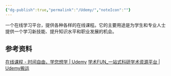 ```yaml
---
{"dg-publish":true,"permalink":"/Udemy/","noteIcon":""}
---
```


一个在线学习平台，提供各种各样的在线课程。它的主要用途是为学生和专业人士提供一个学习新技能、提升知识水平和职业发展的机会。


## 参考资料

[在线课程 - 时间自由，学您想学 | Udemy](https://www.udemy.com/)
[学术FUN_一站式科研学术资源平台 | Udemy搬运](https://xueshu.fun/)